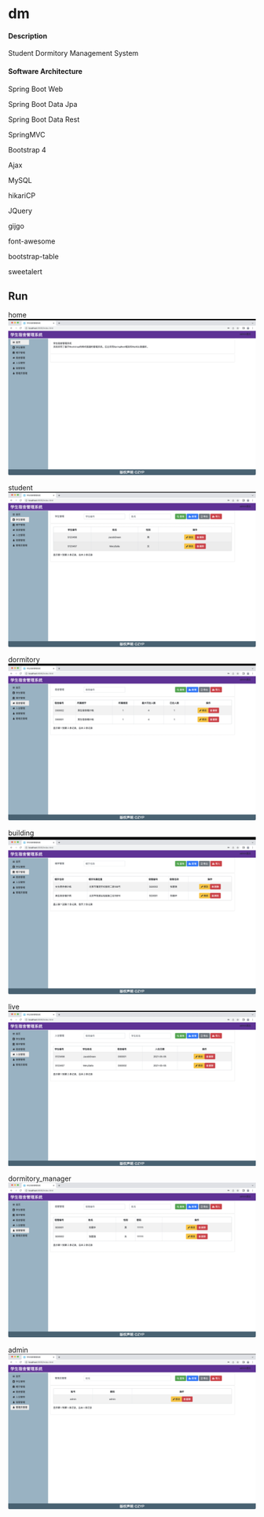 # dm

#### Description
Student Dormitory Management System

#### Software Architecture

Spring Boot Web

Spring Boot Data Jpa

Spring Boot Data Rest

SpringMVC

Bootstrap 4

Ajax

MySQL

hikariCP

JQuery

gijgo

font-awesome

bootstrap-table

sweetalert

## Run

home
![home](image/home.png)

student
![student](image/student.png)

dormitory
![dormitory](image/dormitory.png)

building
![building](image/building.png)

live
![live](image/live.png)

dormitory_manager
![dormitory_manager](image/dormitory_manager.png)

admin
![admin](image/admin.png)
